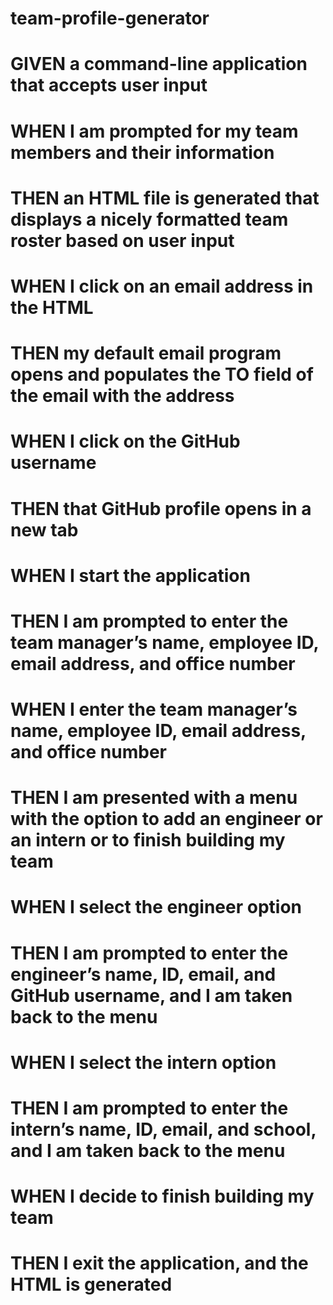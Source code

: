 # team-profile-generator

# GIVEN a command-line application that accepts user input
# WHEN I am prompted for my team members and their information
# THEN an HTML file is generated that displays a nicely formatted team roster based on user input
# WHEN I click on an email address in the HTML
# THEN my default email program opens and populates the TO field of the email with the address
# WHEN I click on the GitHub username
# THEN that GitHub profile opens in a new tab
# WHEN I start the application
# THEN I am prompted to enter the team manager’s name, employee ID, email address, and office number
# WHEN I enter the team manager’s name, employee ID, email address, and office number
# THEN I am presented with a menu with the option to add an engineer or an intern or to finish building my team
# WHEN I select the engineer option
# THEN I am prompted to enter the engineer’s name, ID, email, and GitHub username, and I am taken back to the menu
# WHEN I select the intern option
# THEN I am prompted to enter the intern’s name, ID, email, and school, and I am taken back to the menu
# WHEN I decide to finish building my team
# THEN I exit the application, and the HTML is generated

